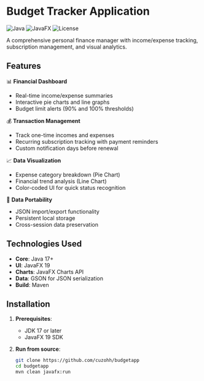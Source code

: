 # Budget Tracker Application

![Java](https://img.shields.io/badge/Java-17%2B-blue)
![JavaFX](https://img.shields.io/badge/JavaFX-19-lightgrey)
![License](https://img.shields.io/badge/License-MIT-green)

A comprehensive personal finance manager with income/expense tracking, subscription management, and visual analytics.

## Features

📊 **Financial Dashboard**
- Real-time income/expense summaries
- Interactive pie charts and line graphs
- Budget limit alerts (90% and 100% thresholds)

💰 **Transaction Management**
- Track one-time incomes and expenses
- Recurring subscription tracking with payment reminders
- Custom notification days before renewal

📈 **Data Visualization**
- Expense category breakdown (Pie Chart)
- Financial trend analysis (Line Chart)
- Color-coded UI for quick status recognition

🔄 **Data Portability**
- JSON import/export functionality
- Persistent local storage
- Cross-session data preservation

## Technologies Used

- **Core**: Java 17+
- **UI**: JavaFX 19
- **Charts**: JavaFX Charts API
- **Data**: GSON for JSON serialization
- **Build**: Maven

## Installation

1. **Prerequisites**:
   - JDK 17 or later
   - JavaFX 19 SDK

2. **Run from source**:
   ```bash
   git clone https://github.com/cuzohh/budgetapp
   cd budgetapp
   mvn clean javafx:run
